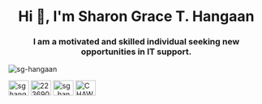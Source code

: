 <h1 align="center">Hi 👋, I'm Sharon Grace T. Hangaan</h1>
<h3 align="center">I am a motivated and skilled individual seeking new opportunities in IT support.</h3>

<p align="left"> <img src="https://komarev.com/ghpvc/?username=sg-hangaan&label=Profile%20views&color=0e75b6&style=flat" alt="sg-hangaan" /> </p>

<p align="left">
<a href="https://linkedin.com/in/sghangaan" target="blank"><img align="center" src="https://raw.githubusercontent.com/rahuldkjain/github-profile-readme-generator/master/src/images/icons/Social/linked-in-alt.svg" alt="sghangaan" height="30" width="40" /></a>
<a href="https://stackoverflow.com/users/22369096" target="blank"><img align="center" src="https://raw.githubusercontent.com/rahuldkjain/github-profile-readme-generator/master/src/images/icons/Social/stack-overflow.svg" alt="22369096" height="30" width="40" /></a>
<a href="https://instagram.com/sg_hangaan" target="blank"><img align="center" src="https://raw.githubusercontent.com/rahuldkjain/github-profile-readme-generator/master/src/images/icons/Social/instagram.svg" alt="sg_hangaan" height="30" width="40" /></a>
<a href="https://discord.gg/CHAWON#9096" target="blank"><img align="center" src="https://raw.githubusercontent.com/rahuldkjain/github-profile-readme-generator/master/src/images/icons/Social/discord.svg" alt="CHAWON#9096" height="30" width="40" /></a>
</p>
